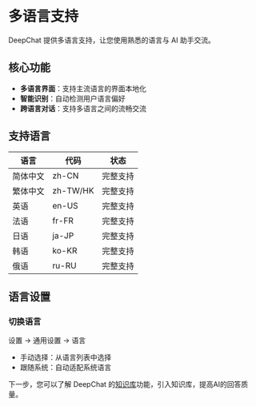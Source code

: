 # 多语言支持

DeepChat 提供多语言支持，让您使用熟悉的语言与 AI 助手交流。

## 核心功能

- **多语言界面**：支持主流语言的界面本地化
- **智能识别**：自动检测用户语言偏好
- **跨语言对话**：支持多语言之间的流畅交流

## 支持语言

| 语言   | 代码       | 状态   |
|------|----------|------|
| 简体中文 | zh-CN    | 完整支持 |
| 繁体中文 | zh-TW/HK | 完整支持 |
| 英语   | en-US    | 完整支持 |
| 法语   | fr-FR    | 完整支持 |
| 日语   | ja-JP    | 完整支持 |
| 韩语   | ko-KR    | 完整支持 |
| 俄语   | ru-RU    | 完整支持 |

## 语言设置

### 切换语言
设置 → 通用设置 → 语言
- 手动选择：从语言列表中选择
- 跟随系统：自动适配系统语言


下一步，您可以了解 DeepChat 的[知识库](./knowledge.md)功能，引入知识库，提高AI的回答质量。